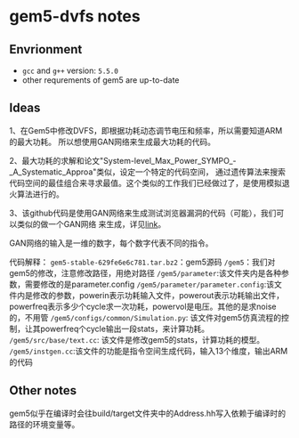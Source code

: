 # gem5-dvfs notes

## Envrionment

- `gcc` and `g++` version: `5.5.0`
- other requrements of gem5 are up-to-date

## Ideas

1、在Gem5中修改DVFS，即根据功耗动态调节电压和频率，所以需要知道ARM的最大功耗。
所以想使用GAN网络来生成最大功耗的代码。

2、最大功耗的求解和论文"System-level_Max_Power_SYMPO_-_A_Systematic_Approa"类似，设定一个特定的代码空间，
通过遗传算法来搜索代码空间的最佳组合来寻求最值。这个类似的工作我们已经做过了，是使用模拟退火算法进行的。

3、该github代码是使用GAN网络来生成测试浏览器漏洞的代码（可能），我们可以类似的做一个GAN网络
来生成，详见[link](https://github.com/13o-bbr-bbq/machine_learning_security/blob/master/Generator)。

GAN网络的输入是一维的数字，每个数字代表不同的指令。

代码解释：
`gem5-stable-629fe6e6c781.tar.bz2`：gem5源码
`/gem5`：我们对gem5的修改，注意修改路径，用绝对路径
`/gem5/parameter`:该文件夹内是各种参数，需要修改的是parameter.config
`/gem5/parameter/parameter.config`:该文件内是修改的参数，powerin表示功耗输入文件，powerout表示功耗输出文件，powerfreq表示多少个cycle求一次功耗，powervol是电压。其他的是求noise的，不用管
`/gem5/configs/common/Simulation.py`: 该文件对gem5仿真流程的控制，让其powerfreq个cycle输出一段stats，来计算功耗。
`/gem5/src/base/text.cc`: 该文件是修改gem5的stats，计算功耗的模型。
`/gem5/instgen.cc`:该文件的功能是指令空间生成代码，输入13个维度，输出ARM的代码


## Other notes

gem5似乎在编译时会往build/target文件夹中的Address.hh写入依赖于编译时的路径的环境变量等。